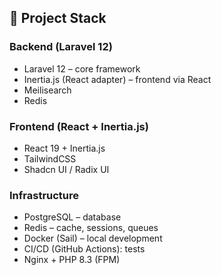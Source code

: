 ## 🔹 Project Stack

### Backend (Laravel 12)

* Laravel 12 – core framework
* Inertia.js (React adapter) – frontend via React
* Meilisearch
* Redis

### Frontend (React + Inertia.js)
 
* React 19 + Inertia.js
* TailwindCSS
* Shadcn UI / Radix UI

### Infrastructure

* PostgreSQL – database
* Redis – cache, sessions, queues
* Docker (Sail) – local development
* CI/CD (GitHub Actions): tests
* Nginx + PHP 8.3 (FPM)
